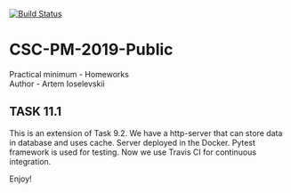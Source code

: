 [![Build Status](https://travis-ci.org/ioart/CSC-PM-2019-Public.svg?branch=master)](https://travis-ci.org/ioart/CSC-PM-2019-Public)

# CSC-PM-2019-Public
Practical minimum - Homeworks  
Author - Artem Ioselevskii

## TASK 11.1
This is an extension of Task 9.2. We have a http-server that can store data in database and uses cache. Server deployed in the Docker. Pytest framework is used for testing. Now we use Travis CI for continuous integration.

Enjoy!
